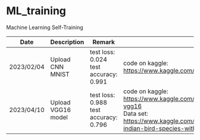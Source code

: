 # ML_training
Machine Learning Self-Training

| Date          | Description        | Remark        | Link
| ------------- | -------------      | ------------- | ------------- |
| 2023/02/04    | Upload CNN MNIST   | test loss: 0.024<br/> test accuracy: 0.991 | code on kaggle: https://www.kaggle.com/code/renkung/cnn-mnist
| 2023/04/10    | Upload VGG16 model | test loss: 0.988<br/> test accuracy: 0.796 | code on kaggle: https://www.kaggle.com/code/renkung/pytorch-vgg16<br/> Data set: https://www.kaggle.com/datasets/arjunbasandrai/25-indian-bird-species-with-226k-images |
